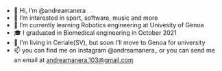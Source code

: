 - 👋 Hi, I’m @andreamanera
- 👀 I’m interested in sport, software, music and more
- 📖 I’m currently learning Robotics engineering at Univesity of Genoa
- 🎓 I graduated in Biomedical engineering in October 2021
- 📍  I'm living in Ceriale(SV), but soon I'll move to Genoa for university
- 📫 you can find me on instagram @andreamanera_ or you can send me an email at andreamanera.103@gmail.com

<!---
andreamanera/andreamanera is a ✨ special ✨ repository because its `README.md` (this file) appears on your GitHub profile.
You can click the Preview link to take anges.
--->

